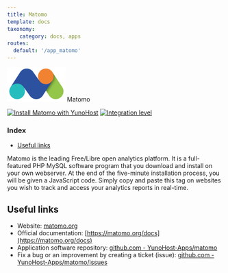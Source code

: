 ```yaml
---
title: Matomo
template: docs
taxonomy:
    category: docs, apps
routes:
  default: '/app_matomo'
---
```


<img src="/images/matomo_logo.png" height="80px" alt="Matomo's logo"> Matomo

[![Install Matomo with YunoHost](https://install-app.yunohost.org/install-with-yunohost.png)](https://install-app.yunohost.org/?app=matomo) [![Integration level](https://dash.yunohost.org/integration/matomo.svg)](https://dash.yunohost.org/appci/app/matomo)

### Index

- [Useful links](#useful-links)

Matomo is the leading Free/Libre open analytics platform. It is a full-featured PHP MySQL software program that you download and install on your own webserver. At the end of the five-minute installation process, you will be given a JavaScript code. Simply copy and paste this tag on websites you wish to track and access your analytics reports in real-time.

## Useful links

+ Website: [matomo.org](https://matomo.org)
+ Official documentation: [https://matomo.org/docs](https://matomo.org/docs)
+ Application software repository: [github.com - YunoHost-Apps/matomo](https://github.com/YunoHost-Apps/matomo_ynh)
+ Fix a bug or an improvement by creating a ticket (issue): [github.com - YunoHost-Apps/matomo/issues](https://github.com/YunoHost-Apps/matomo_ynh/issues)
